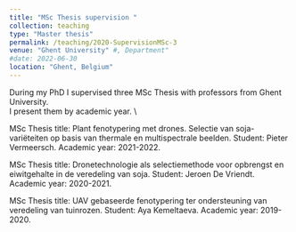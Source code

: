 ```yaml
---
title: "MSc Thesis supervision "
collection: teaching
type: "Master thesis"
permalink: /teaching/2020-SupervisionMSc-3
venue: "Ghent University" #, Department"
#date: 2022-06-30
location: "Ghent, Belgium"
---
```


During my PhD I supervised three MSc Thesis with professors from Ghent University. \
I present them by academic year. \

MSc Thesis title: Plant fenotypering met drones. Selectie van soja-variëteiten op basis van thermale en multispectrale beelden. 
Student: Pieter Vermeersch. 
Academic year: 2021-2022. 

MSc Thesis title: Dronetechnologie als selectiemethode voor opbrengst en eiwitgehalte in de veredeling van soja. 
Student: Jeroen De Vriendt. 
Academic year: 2020-2021. 

MSc Thesis title: UAV gebaseerde fenotypering ter ondersteuning van veredeling van tuinrozen. 
Student: Aya Kemeltaeva. 
Academic year: 2019-2020. 
